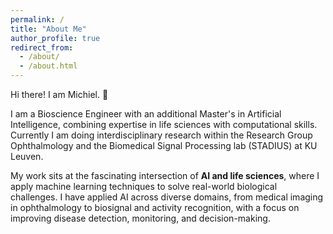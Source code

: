 ```yaml
---
permalink: /
title: "About Me"
author_profile: true
redirect_from: 
  - /about/
  - /about.html
---
```


Hi there! I am Michiel. 👋

I am a Bioscience Engineer with an additional Master's in Artificial Intelligence, combining expertise in life sciences with computational skills. Currently I am doing interdisciplinary research within the Research Group Ophthalmology and the Biomedical Signal Processing lab (STADIUS) at KU Leuven. 

My work sits at the fascinating intersection of **AI and life sciences**, where I apply machine learning techniques to solve real-world biological challenges. I have applied AI across diverse domains, from medical imaging in ophthalmology to biosignal and activity recognition, with a focus on improving disease detection, monitoring, and decision-making. 

